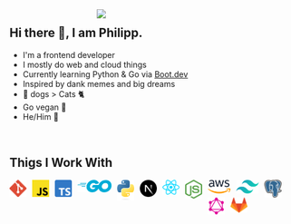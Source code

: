 <img align="right" width="350px" src="https://c.tenor.com/nPxAn9NBqfIAAAAC/beavis-computer.gif" />
<h2>Hi there 👋, I am Philipp.</h2>
<ul>
  <li>I'm a frontend developer</li>
  <li>I mostly do web and cloud things</li>
  <li>Currently learning Python & Go via <a href="https://boot.dev">Boot.dev</a></li>
  <li>Inspired by dank memes and big dreams</li>
  <li>🐶 dogs > Cats 🐈</li>
  <li>Go vegan 🌱</li>
  <li>He/Him 👨</li>
</ul>
<br>
<h2>Thigs I Work With</h2>
<div align="center">
  <img align="left" alt="GIT" width="30px" style="padding-right:10px;" src="https://raw.githubusercontent.com/prpcodes/prpcodes/main/logos/git.svg" />
  <img align="left" alt="JavaScript" width="30px" style="padding-right:10px;" src="https://raw.githubusercontent.com/prpcodes/prpcodes/main/logos/javascript.svg" />
  <img align="left" alt="TypeScript" width="30px" style="padding-right:10px;" src="https://raw.githubusercontent.com/prpcodes/prpcodes/main/logos/typescript.svg" />
  <img align="left" alt="GO" width="60px" style="padding-right:10px;" src="https://raw.githubusercontent.com/prpcodes/prpcodes/main/logos/go.svg" />
  <img align="left" alt="Python" width="30px" style="padding-right:10px;" src="https://raw.githubusercontent.com/prpcodes/prpcodes/main/logos/python.svg" />
  <img align="left" alt="Next.js" width="30px" style="padding-right:10px;" src="https://raw.githubusercontent.com/prpcodes/prpcodes/main/logos/nextjs.svg" />
  <img align="left" alt="React" width="30px" style="padding-right:10px;" src="https://raw.githubusercontent.com/prpcodes/prpcodes/main/logos/react.svg" />
  <img align="left" alt="NodeJs" width="30px" style="padding-right:10px;" src="https://raw.githubusercontent.com/prpcodes/prpcodes/main/logos/nodejs.svg" />
  <img align="left" alt="AWS" width="40px" style="padding-right:10px;" src="https://raw.githubusercontent.com/prpcodes/prpcodes/main/logos/aws.svg" />
  <img align="left" alt="TailwindCSS" width="40px" style="padding-right:10px;" src="https://raw.githubusercontent.com/prpcodes/prpcodes/main/logos/tailwindcss.svg" />
  <img align="left" alt="PostgreSQL" width="30px" style="padding-right:10px;" src="https://raw.githubusercontent.com/prpcodes/prpcodes/main/logos/postgresql.svg" />
  <img align="left" alt="GraphQl" width="30px" style="padding-right:10px;" src="https://raw.githubusercontent.com/prpcodes/prpcodes/main/logos/graphql.svg" />
  <img align="left" alt="Gitlab" width="30px" style="padding-right:10px;" src="https://raw.githubusercontent.com/prpcodes/prpcodes/main/logos/gitlab.svg" />
</div>
